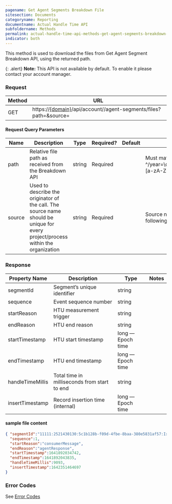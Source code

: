 ```yaml
---
pagename: Get Agent Segments Breakdown File
sitesection: Documents
categoryname: Reporting
documentname: Actual Handle Time API
subfoldername: Methods
permalink: actual-handle-time-api-methods-get-agent-segments-breakdown-file.html
indicator: both
---
```


This method is used to download the files from Get Agent Segment Breakdown API, using the returned path.

{: .alert}
**Note:** This API is not available by default. To enable it please contact your account manager.

### Request

| Method | URL                                                                                                                                        |
|--------|--------------------------------------------------------------------------------------------------------------------------------------------|
| GET    | https://[{domain}](/agent-domain-domain-api.html)/api/account/<accountId>/agent-segments/files?path=<relativeFilePath>&source=<sourceName> |

#### Request Query Parameters

| Name   | Description                                                                                                                     | Type   | Required? | Default | Notes                                                                                                                                  |
|--------|---------------------------------------------------------------------------------------------------------------------------------|--------|-----------|---------|----------------------------------------------------------------------------------------------------------------------------------------|
| path   | Relative file path as received from the Breakdown API                                                                           | string | Required  |         | Must match the following regex:  ^/year=\d{4}/month=\d{1,2}/day=\d{1,2}/hour=\d{1,2}/accountId=[a-zA-Z0-9]+/[a-zA-Z0-9_.-]+\.json\.gz$ |
| source | Used to describe the originator of the call. The source name should be unique for every project/process within the organization | string | Required  |         | Source name should be up to 20 characters, must match the following regex: ^[a-zA-Z0-9_]+$  Example: LP_AgentUI                        |

### Response

| Property Name    | Description                                  | Type              | Notes |
|------------------|----------------------------------------------|-------------------|-------|
| segmentId        | Segment’s unique identifier                  | string            |       |
| sequence         | Event sequence number                        | string            |       |
| startReason      | HTU measurement trigger                      | string            |       |
| endReason        | HTU end reason                               | string            |       |
| startTimestamp   | HTU start timestamp                          | long — Epoch time |       |
| endTimestamp     | HTU end timestamp                            | long — Epoch time |       |
| handleTimeMillis | Total time in milliseconds from start to end | string            |       |
| insertTimestamp  | Record insertion time (internal)             | long — Epoch time |       |

#### sample file content

```json
{ "segmentId":"11111:2521430130:5c1b128b-f09d-4fbe-8baa-380e5831af57:IxRLk7ToTdmJL5BW2eACOA",
  "sequence":1,
  "startReason":"consumerMessage",
  "endReason":"agentResponse",
  "startTimestamp":1641892034742,
  "endTimestamp":1641892043835,
  "handleTimeMillis":9093,
  "insertTimestamp":1642351464697
}
```

### Error Codes

See [Error Codes](actual-handle-time-api-error-codes.html)
